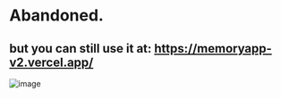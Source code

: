 # Abandoned.
## but you can still use it at: https://memoryapp-v2.vercel.app/
![image](https://github.com/user-attachments/assets/89531d9a-d375-4f02-8bba-cea2ff76c6fb)
